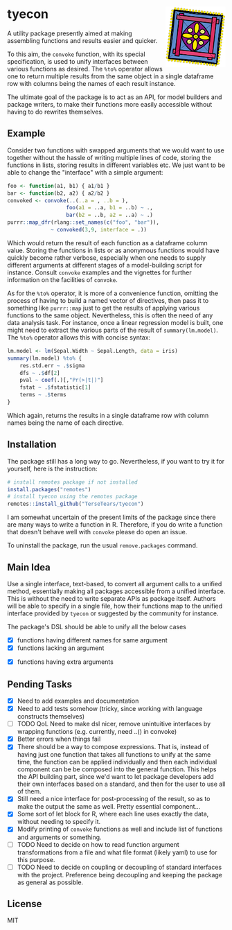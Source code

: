 # tyecon <img src='man/figures/logo.svg' align="right" height="139" />

A utility package presently aimed at making assembling functions and results easier and quicker.

To this aim, the `convoke` function, with its special specification, is used to unify interfaces between various functions as desired.
The `%to%` operator allows one to return multiple results from the same object in a single dataframe row with columns being the names of each result instance.

The ultimate goal of the package is to act as an API, for model builders and package writers, to make their functions more easily accessible without having to do rewrites themselves.

## Example

Consider two functions with swapped arguments that we would want to use together without the hassle of writing multiple lines of code, storing the functions in lists, storing results in different variables etc. We just want to be able to change the "interface" with a simple argument:

```r
foo <- function(a1, b1) { a1/b1 }
bar <- function(b2, a2) { a2/b2 }
convoked <- convoke(..(..a = , ..b = ),
                   foo(a1 = ..a, b1 = ..b) ~ .,
                   bar(b2 = ..b, a2 = ..a) ~ .)
purrr::map_dfr(rlang::set_names(c("foo", "bar")),
              ~ convoked(3,9, interface = .))
```

Which would return the result of each function as a dataframe column value. Storing the functions in lists or as anonymous functions would have quickly become rather verbose, especially when one needs to supply different arguments at different stages of a model-building script for instance. Consult `convoke` examples and the vignettes for further information on the facilities of `convoke`.

As for the `%to%` operator, it is more of a convenience function, omitting the process of having to build a named vector of directives, then pass it to something like `purrr::map` just to get the results of applying various functions to the same object. Nevertheless, this is often the need of any data analysis task. For instance, once a linear regression model is built, one might need to extract the various parts of the result of `summary(lm.model)`. The `%to%` operator allows this with concise syntax:

```r
lm.model <- lm(Sepal.Width ~ Sepal.Length, data = iris)
summary(lm.model) %to% {
    res.std.err ~ .$sigma
    dfs ~ .$df[2]
    pval ~ coef(.)[,"Pr(>|t|)"]
    fstat ~ .$fstatistic[1]
    terms ~ .$terms
}
```

Which again, returns the results in a single dataframe row with column names being the name of each directive.

## Installation

The package still has a long way to go. Nevertheless, if you want to try it for yourself, here is the instruction:

```r
# install remotes package if not installed
install.packages("remotes")
# install tyecon using the remotes package
remotes::install_github("TerseTears/tyecon")
```

I am somewhat uncertain of the present limits of the package since there are many ways to write a function in R. Therefore, if you do write a function that doesn't behave well with `convoke` please do open an issue.

To uninstall the package, run the usual `remove.packages` command.

## Main Idea

Use a single interface, text-based, to convert all argument calls to a unified method, essentially making all packages accessible from a unified interface. This is without the need to write separate APIs as package itself. Authors will be able to specify in a single file, how their functions map to the unified interface provided by `tyecon` or suggested by the community for instance.

The package's DSL should be able to unify all the below cases

- [x] functions having different names for same argument
- [x] functions lacking an argument
* [x] functions having extra arguments

## Pending Tasks

* [x] Need to add examples and documentation
* [x] Need to add tests somehow (tricky, since working with language constructs themselves)
* [ ] TODO QoL Need to make dsl nicer, remove unintuitive interfaces by wrapping functions (e.g. currently, need ..() in convoke)
* [x] Better errors when things fail
* [x] There should be a way to compose expressions. That is, instead of having just one function that takes all functions to unify at the same time, the function can be applied individually and then each individual component can be be composed into the general function. This helps the API building part, since we'd want to let package developers add their own interfaces based on a standard, and then for the user to use all of them.
* [x] Still need a nice interface for post-processing of the result, so as to make the output the same as well. Pretty essential component...
* [x] Some sort of let block for R, where each line uses exactly the data, without needing to specify it.
* [x] Modify printing of `convoke` functions as well and include list of functions and arguments or something.
* [ ] TODO Need to decide on how to read function argument transformations from a file and what file format (likely yaml) to use for this purpose.
* [ ] TODO Need to decide on coupling or decoupling of standard interfaces with the project. Preference being decoupling and keeping the package as general as possible.

## License 

MIT
